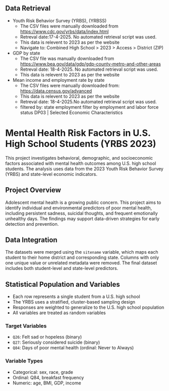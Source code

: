 ## Data Retrieval

- Youth Risk Behavior Survey (YRBS),  (YRBSS)   
    *   The CSV files were manually downloaded from https://www.cdc.gov/yrbs/data/index.html 
    *   Retreval date:17-4-2025. No automated retrieval script was used.
    *   This data is relevent to 2023 as per the website
    *   Navigate to: Combined High School > 2023 > Access > District (ZIP)
- GDP by state
    *   The CSV file was manually downloaded from https://www.bea.gov/data/gdp/gdp-county-metro-and-other-areas 
    *   Retreval date: 18-4-2025. No automated retrieval script was used.
    *   This data is relevent to 2023 as per the website
- Mean income and employment rate by state 
    *   The CSV files were manually downloaded from: https://data.census.gov/advanced
    *   This data is relevent to 2023 as per the website
    *   Retreval date: 18-4-2025.No automated retrieval script was used.
    *   filtered by: 
            state
            employment
            filter by employment and labor force status
            DP03 | Selected Economic Characteristics

# Mental Health Risk Factors in U.S. High School Students (YRBS 2023)

This project investigates behavioral, demographic, and socioeconomic factors associated with mental health outcomes among U.S. high school students. The analysis uses data from the 2023 Youth Risk Behavior Survey (YRBS) and state-level economic indicators.

## Project Overview

Adolescent mental health is a growing public concern. This project aims to identify individual and environmental predictors of poor mental health, including persistent sadness, suicidal thoughts, and frequent emotionally unhealthy days. The findings may support data-driven strategies for early detection and prevention.

## Data Integration

The datasets were merged using the `sitename` variable, which maps each student to their home district and corresponding state. Columns with only one unique value or unrelated metadata were removed. The final dataset includes both student-level and state-level predictors.

## Statistical Population and Variables

- Each row represents a single student from a U.S. high school
- The YRBS uses a stratified, cluster-based sampling design
- Responses are weighted to generalize to the U.S. high school population
- All variables are treated as random variables

### Target Variables

- `Q26`: Felt sad or hopeless (binary)
- `Q27`: Seriously considered suicide (binary)
- `Q84`: Days of poor mental health (ordinal: Never to Always)

### Variable Types

- Categorical: sex, race, grade
- Ordinal: Q84, breakfast frequency
- Numeric: age, BMI, GDP, income
